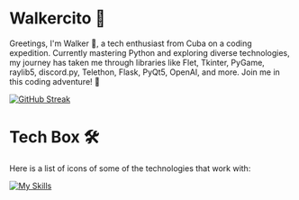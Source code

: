 # Walkercito 👋

Greetings, I'm Walker 🍉, a tech enthusiast from Cuba on a coding expedition. Currently mastering Python and exploring diverse technologies, my journey has taken me through libraries like Flet, Tkinter, PyGame, raylib5, discord.py, Telethon, Flask, PyQt5, OpenAI, and more. Join me in this coding adventure! 🚀

 
<a href="https://git.io/streak-stats"><img src="https://streak-stats.demolab.com?user=Walkercito&theme=cobalt&date_format=j%20M%5B%20Y%5D" alt="GitHub Streak" /></a>

 
# Tech Box 🛠️
Here is a list of icons of some of the technologies that work with:
 
[![My Skills](https://skillicons.dev/icons?i=vscode,blender,godot,cpp,py,cloudflare,discord,bots,replit,firebase,flask)](https://skillicons.dev)
